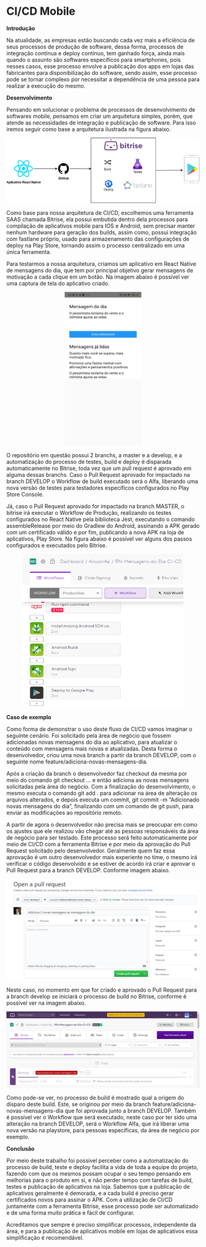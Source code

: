 <h1>CI/CD Mobile</h1>


<b>Introdução</b>

Na atualidade, as empresas estão buscando cada vez mais a eficiência de seus processos de produção de software, dessa forma, processos de integração contínua e deploy contínuo, tem ganhado força, ainda mais quando o assunto são softwares específicos para smartphones, pois nesses casos, esse processo envolve a publicação dos apps em lojas das fabricantes para disponibilização do software, sendo assim, esse processo pode se tornar complexo por necessitar a dependência de uma pessoa para realizar a execução do mesmo.

<b>Desenvolvimento</b>

Pensando em solucionar o problema de processos de desenvolvimento de softwares mobile, pensamos em criar um arquitetura simples, porém, que atende as necessidades de integração e publicação de software. Para isso iremos seguir como base a arquitetura ilustrada na figura abaixo.

<p align="center">
  <img src="https://github.com/AlissonAp/RN-Mensagens-do-Dia-CI-CD/blob/master/docs/Images_CI_CD/Arquitetura.png">
</p>

Como base para nossa arquitetura de CI/CD, escolhemos uma ferramenta SAAS chamada Bitrise, ela possui embutida dentro dela processos para compilação de aplicativos mobile para IOS e Android, sem precisar manter nenhum hardware para geração dos builds, assim como, possui integração com fastlane próprio, usado para armazenamento das configurações de deploy na Play Store, tornando assim o processo centralizado em uma única ferramenta.

Para testarmos a nossa arquitetura, criamos um aplicativo em React Native de mensagens do dia, que tem por principal objetivo gerar mensagens de motivação a cada clique em um botão. Na imagem abaixo é possível ver uma captura de tela do aplicativo criado.

<p align="center">
  <img width="200" height="400" src="https://github.com/AlissonAp/RN-Mensagens-do-Dia-CI-CD/blob/master/docs/Images_CI_CD/App.jpg">
</p>

O repositório em questão possui 2 branchs, a master e a develop, e a automatização do processo de testes, build e deploy é disparada automaticamente no Bitrise, toda vez que um pull request é aprovado em alguma dessas branchs. Caso o Pull Request aprovado for impactado na branch DEVELOP o Workflow de build executado será o Alfa, liberando uma nova versão de testes para testadores específicos configurados no Play Store Console.

Já, caso o Pull Request aprovado for impactado na branch MASTER, o bitrise irá executar o Workflow de Produção, realizando os testes configurados no React Native pela biblioteca Jest, executando o comando assembleRelease por meio do Gradlew do Android, assinando a APK gerado com um certificado válido e por fim, publicando a nova APK na loja de aplicativos, Play Store. Na figura abaixo é possível ver alguns dos passos configurados e executados pelo Bitrise.

<p align="center">
  <img width="420" height="400" src="https://github.com/AlissonAp/RN-Mensagens-do-Dia-CI-CD/blob/master/docs/Images_CI_CD/Workflow.png">
</p>

<b>Caso de exemplo</b>

Como forma de demonstrar o uso deste fluxo de CI/CD vamos imaginar o seguinte cenário. Foi solicitado pela área de negócio que fossem adicionadas novas mensagens do dia ao aplicativo, para atualizar o conteúdo com mensagens mais novas e atualizadas. Desta forma o desenvolvedor, criou uma nova branch a partir da branch DEVELOP, com o seguinte nome feature/adiciona-novas-mensagens-dia.

Após a criação da branch o desenvolvedor faz checkout da mesma por meio do comando git checkout … e então adiciona as novas mensagens solicitadas pela área do negócio. Com a finalização do desenvolvimento, o mesmo executa o comando git add . para adicionar na área de alteração os arquivos alterados, e depois executa um commit, git commit -m “Adicionado novas mensagens do dia”, finalizando com um comando de git push, para enviar as modificações ao repositório remoto.

A partir de agora o desenvolvedor não precisa mais se preocupar em como os ajustes que ele realizou vão chegar até as pessoas responsáveis da área de negócio para ser testado. Este processo será feito automaticamente por meio de CI/CD com a ferramenta Bitrise e por meio da aprovação do Pull Request solicitado pelo desenvolvedor. Geralmente quem faz essa aprovação é um outro desenvolvedor mais experiente no time, o mesmo irá verificar o código desenvolvido e se estiver de acordo irá criar e aprovar o Pull Request para a branch DEVELOP. Conforme imagem abaixo.


<p align="center">
  <img src="https://github.com/AlissonAp/RN-Mensagens-do-Dia-CI-CD/blob/master/docs/Images_CI_CD/PullRequest.png">
</p>

Neste caso, no momento em que for criado e aprovado o Pull Request para a branch develop se iniciará o processo de build no Bitrise, conforme é possível ver na imagem abaixo.

<p align="center">
  <img src="https://github.com/AlissonAp/RN-Mensagens-do-Dia-CI-CD/blob/master/docs/Images_CI_CD/RunningWorkflow.png">
</p>

Como pode-se ver, no processo de build é mostrado qual a origem do disparo deste build. Este, se originou por meio da branch feature/adiciona-novas-mensagens-dia que foi aprovada junto a branch DEVELOP. Também é possível ver o Workflow que será executado, neste caso por ter sido uma alteração na branch DEVELOP, será o Workflow Alfa, que irá liberar uma nova versão na playstore, para pessoas específicas, da área de negócio por exemplo.

<b>Conclusão</b>

Por meio deste trabalho foi possível perceber como a automatização do processo de build, teste e deploy facilita a vida de toda a equipe do projeto, fazendo com que os mesmos possam ocupar o seu tempo pensando em melhorias para o produto em si, e não perder tempo com tarefas de build, testes e publicação de aplicativos na loja. Sabemos que a publicação de aplicativos geralmente é demorada, e a cada build é preciso gerar certificados novos para assinar o APK. Com a utilização de CI/CD juntamente com a ferramenta Bitrise, esse processo pode ser automatizado e de uma forma muito prática e fácil de configurar.

Acreditamos que sempre é preciso simplificar processos, independente da área, e para a publicação de aplicativos mobile em lojas de aplicativos essa simplificação é recomendável.

